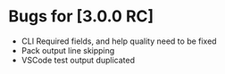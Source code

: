 # Bugs for [3.0.0 RC]

- CLI Required fields, and help quality need to be fixed
- Pack output line skipping
- VSCode test output duplicated